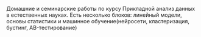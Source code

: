 Домашние и семинарские работы по курсу Прикладной анализ данных в естественных науках. Есть несколько блоков: линейный модели, основы статистики и машинное обучение(нейросети, кластеризация, бустинг, AB-тестирование)
